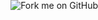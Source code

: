 <xmp theme="cerulean" style="display:none;">
  <meta name="description" content="">
   <h1 class="title">COINtoolbox</h1>
   [![DOI](https://zenodo.org/badge/7175/COINtoolbox/COINtoolbox.github.io.svg)](http://dx.doi.org/10.5281/zenodo.16376)
<img src="www/COIN.jpg", class="inline"/>

# Methodology and software for cosmology


> The COsmostatistics INitiative ([COIN](https://asaip.psu.edu/organizations/iaa/iaa-working-group-of-cosmostatistics/)), a working group built within the International Astrostatistics Association
([IAA](https://asaip.psu.edu/organizations/iaa/international-astrostatistics-association-overview
)), aims to create a friendly environment where hands-on collaboration between astronomers,
cosmologists, statisticians and machine learning experts can flourish. COIN is designed to
promote the development of a new family of tools for data exploration in cosmology. 


## Generalized Linear Models in Astronomy

Statistical methods play a central role  to fully exploit astronomical catalogues and an  efficient  data analysis requires astronomers  to go beyond the traditional Gaussian-based models. This projects illustrates the power of generalized linear models (GLMs) for astronomical community,  from a Bayesian perspective.  Applications range from modelling star formation activity (logistic regression), globular cluster population (negative binomial regression), photometric redshifts (gamma regression), exoplanets multiplicity (Poisson regression), and so forth.

### Binomial Regression

 <a href="http://adsabs.harvard.edu/abs/2014arXiv1409.7696D" class="btn btn-primary">Link to ADS</a> 
<a href="#" class="btn btn-primary">Tutorial</a>



### Gamma Regression

* [Paper](http://adsabs.harvard.edu/abs/2015A%26C....10...61E)

* [Package](http://ascl.net/1408.018)

* [Tutorial](http://cosmophotoz.readthedocs.org/en/latest/)

* [Web-interface](https://cosmostatisticsinitiative.shinyapps.io/CosmoPhotoz)



## Aproximate Bayesian Computation

Approximate Bayesian Computation (ABC) enables the statistical analysis of
stochastic models for complex physical systems in cases where the true
likelihood function is unknown, unavailable, or computationally expensive.
ABC relies on the forward simulation of mock data rather than the
specification of a likelihood function.  The CosmoABC code was originally designed for cosmological parameter inference from galaxy clusters number counts based on Sunyaev-Zel’dovich measurements. 
Nevertheless, the user can easily take advantage of the ABC sampler along with his/her own simulator, as well as test personalized prior distributions, summary statistics and distance functions.

* [Package](https://pypi.python.org/pypi/CosmoABC)

* [Tutorial](http://cosmoabc.readthedocs.org/en/latest/)

## Analysis of Muldimensional Astronomical DAtasets (AMADA)

AMADA allows an iterative exploration and information retrieval of high-dimensional data sets. This is done by performing a hierarchical clustering analysis for different choices of correlation matrices and by doing a principal components analysis in the original data. Additionally, AMADA provides a set of modern visualization data-mining diagnostics. The user can switch between them using the different tabs.

* [Package](http://rafaelsdesouza.github.io/AMADA/)

* [Web App](https://cosmostatisticsinitiative.shinyapps.io/AMADA/)

---
#### Contact: <rafael.2706@gmail.com>
</xmp>
<a href="https://github.com/COINtoolbox/COINtoolbox.github.io"><img style="position: fixed; top: 0; right: 0; border: 0; z-index: 1000; margin: 0;" src="https://s3.amazonaws.com/github/ribbons/forkme_right_darkblue_121621.png" alt="Fork me on GitHub"></a>

<script src="http://strapdownjs.com/v/0.2/strapdown.js"></script>
